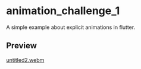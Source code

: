 # animation_challenge_1

A simple example about explicit animations in flutter.

## Preview


[untitled2.webm](https://user-images.githubusercontent.com/109421002/222920289-24e89c54-603e-4558-9f1b-a227bcd92303.webm)
